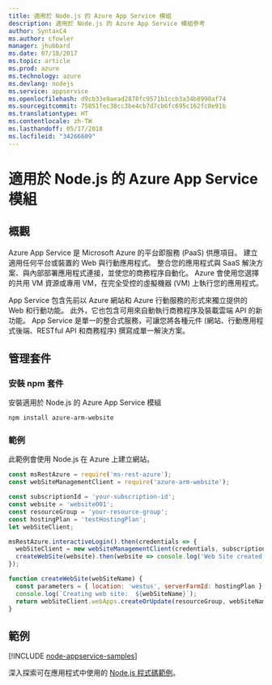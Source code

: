 ```yaml
---
title: 適用於 Node.js 的 Azure App Service 模組
description: 適用於 Node.js 的 Azure App Service 模組參考
author: SyntaxC4
ms.author: cfowler
manager: jhubbard
ms.date: 07/18/2017
ms.topic: article
ms.prod: azure
ms.technology: azure
ms.devlang: nodejs
ms.service: appservice
ms.openlocfilehash: d9cb33e9aead2878fc9571b1ccb3a34b8990af74
ms.sourcegitcommit: 75051fec38cc3be4cb7d7cb6fc695c162fc0e91b
ms.translationtype: HT
ms.contentlocale: zh-TW
ms.lasthandoff: 05/17/2018
ms.locfileid: "34266609"
---
```

# <a name="azure-app-service-modules-for-nodejs"></a>適用於 Node.js 的 Azure App Service 模組

## <a name="overview"></a>概觀

Azure App Service 是 Microsoft Azure 的平台即服務 (PaaS) 供應項目。 建立適用任何平台或裝置的 Web 與行動應用程式。 整合您的應用程式與 SaaS 解決方案、與內部部署應用程式連接，並使您的商務程序自動化。 Azure 會使用您選擇的共用 VM 資源或專用 VM，在完全受控的虛擬機器 (VM) 上執行您的應用程式。

App Service 包含先前以 Azure 網站和 Azure 行動服務的形式來獨立提供的 Web 和行動功能。 此外，它也包含可用來自動執行商務程序及裝載雲端 API 的新功能。 App Service 是單一的整合式服務，可讓您將各種元件 (網站、行動應用程式後端、RESTful API 和商務程序) 撰寫成單一解決方案。

## <a name="management-package"></a>管理套件

### <a name="install-the-npm-package"></a>安裝 npm 套件

安裝適用於 Node.js 的 Azure App Service 模組

```bash
npm install azure-arm-website
```

### <a name="example"></a>範例

此範例會使用 Node.js 在 Azure 上建立網站。

```javascript
const msRestAzure = require('ms-rest-azure');
const webSiteManagementClient = require('azure-arm-website');

const subscriptionId = 'your-subscription-id';
const website = 'website001';
const resourceGroup = 'your-resource-group';
const hostingPlan = 'testHostingPlan';
let webSiteClient;

msRestAzure.interactiveLogin().then(credentials => {
  webSiteClient = new webSiteManagementClient(credentials, subscriptionId);
  createWebSite(website).then(website => console.log('Web Site created successfully', website));
});

function createWebSite(webSiteName) {
  const parameters = { location: 'westus', serverFarmId: hostingPlan };
  console.log(`Creating web site:  ${webSiteName}`);
  return webSiteClient.webApps.createOrUpdate(resourceGroup, webSiteName, parameters, null);
}
```

## <a name="samples"></a>範例

[!INCLUDE [node-appservice-samples](../docs-ref-conceptual/includes/appservice-samples.md)]

深入探索可在應用程式中使用的 [Node.js 程式碼範例](https://azure.microsoft.com/resources/samples/?platform=nodejs)。

